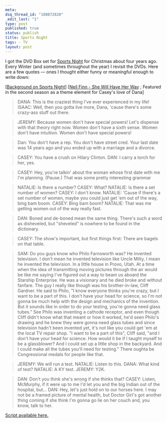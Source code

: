 ```yaml
--- 
meta: 
dsq_thread_id: "108872828" 
_edit_last: "1" 
type: post 
published: true 
status: publish 
title: Sports Night 
tags: - TV 
layout: post 
--- 
```


I got the DVD Box set for [Sports Night](http://www.amazon.com/Sports-Night-Complete-Boxed-Set/dp/B00006IRH9/ref=pd_bbs_sr_1?ie=UTF8&s=dvd&qid=1199217769&sr=8-1) for Christmas about four years ago. Every Winter (and sometimes throughout the year) I revisit the DVDs. Here are a few quotes — ones I thought either funny or meaningful enough to write down:

[[Background on Sports Night](http://en.wikipedia.org/wiki/Sports_Night)]
[[Neil Finn - She Will Have Her Way](http://youtube.com/watch?v=2rcKosVvpLY) ; Featured in the second season as a theme element for Casey's love of Dana]

> DANA: This is the craziest thing I've ever experienced in my life!
  ISAAC: Well, then you gotta live more, Dana, 'cause there's some crazy-ass stuff out there.

> JEREMY: Because women don't have special powers! Let's dispense with that theory right now. Women don't have a sixth sense. Women don't have intuition. Women don't have special powers!

> Dan: You don't have a rep. You don't have street cred. Your last date was 14 years ago and you ended up with a marriage and a divorce.

> CASEY: You have a crush on Hilary Clinton.
  DAN: I carry a torch for her, yes.

> CASEY: Hey, you're talkin' about the woman whose first date with me I'm planning. (Pause.) That was some pretty interesting grammar

> NATALIE: Is there a number?
  CASEY: What?
  NATALIE: Is there a set number of women?
  CASEY: I don't know.
  NATALIE: 'Cause if there's a set number of women, maybe you could just get 'em out of the way, bing bam boom.
  CASEY: Bing bam boom?
  NATALIE: That was me getting women out of the way really fast.

> DAN: Boned and de-boned mean the same thing. There's such a word as disheveled, but "sheveled" is nowhere to be found in the dictionary.

> CASEY: The show's important, but first things first: There are bagels on that table.

> SAM: Do you guys know who Philo Farnsworth was? He invented television. I don't mean he invented television like Uncle Milty, I mean he invented the television. In a little house in Provo, Utah. At a time when the idea of transmitting moving pictures through the air would be like me saying I've figured out a way to beam us aboard the Starship Enterprise. He was a visionary and he died broke and without fanfare. The guy I really like though was his brother-in-law, Cliff Gardner. He said to Philo, "I know everyone thinks you're crazy, but I want to be a part of this. I don't have your head for science, so I'm not gonna be much help with the design and mechanics of the invention. But it sounds like in order to do your testing, you're gonna need glass tubes." See Philo was inventing a cathode receptor, and even though Cliff didn't know what that meant or how it worked, he'd seen Philo's drawing and he knew they were gonna need glass tubes and since television hadn't been invented yet, it's not like you could get 'em at the local TV repair shop. "I want to be a part of this", Cliff said, "and I don't have your head for science. How would it be if I taught myself to be a glassblower? And I could set up a little shop in the backyard. And I could make all the tubes you'll need for testing." There oughta be Congressional medals for people like that.

> JEREMY: We will run a test.
  NATALIE: Listen to this.
  DANA: What kind of test?
  NATALIE: A KY test.
  JEREMY: Y2K.

> DAN: Don't you think she's wrong if she thinks that?
  CASEY: Listen, McMurphy, if it were up to me I'd let you and the big Indian out of the hospital, but…
  DAN: Hey, let's just hold on to our horses here. I may not be a framed picture of mental health, but Doctor Girl's got another thing coming if she think I'm gonna go lie on her couch and, you know, talk to her.

[Script available here.](http://sportsnight.tktv.net/)